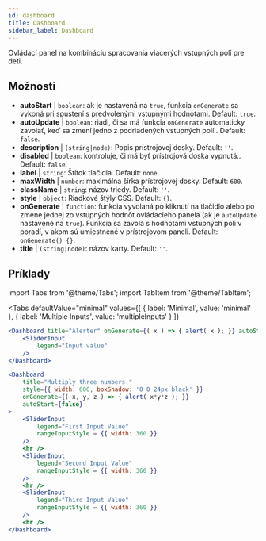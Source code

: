 ```yaml
--- 
id: dashboard 
title: Dashboard
sidebar_label: Dashboard 
---
```


Ovládací panel na kombináciu spracovania viacerých vstupných polí pre deti.

## Možnosti

* __autoStart__ | `boolean`: ak je nastavená na `true`, funkcia `onGenerate` sa vykoná pri spustení s predvolenými vstupnými hodnotami. Default: `true`.
* __autoUpdate__ | `boolean`: riadi, či sa má funkcia `onGenerate` automaticky zavolať, keď sa zmení jedno z podriadených vstupných polí.. Default: `false`.
* __description__ | `(string|node)`: Popis prístrojovej dosky. Default: `''`.
* __disabled__ | `boolean`: kontroluje, či má byť prístrojová doska vypnutá.. Default: `false`.
* __label__ | `string`: Štítok tlačidla. Default: `none`.
* __maxWidth__ | `number`: maximálna šírka prístrojovej dosky. Default: `600`.
* __className__ | `string`: názov triedy. Default: `''`.
* __style__ | `object`: Riadkové štýly CSS. Default: `{}`.
* __onGenerate__ | `function`: funkcia vyvolaná po kliknutí na tlačidlo alebo po zmene jednej zo vstupných hodnôt ovládacieho panela (ak je `autoUpdate` nastavené na `true`). Funkcia sa zavolá s hodnotami vstupných polí v poradí, v akom sú umiestnené v prístrojovom paneli. Default: `onGenerate() {}`.
* __title__ | `(string|node)`: názov karty. Default: `''`.


## Príklady

import Tabs from '@theme/Tabs';
import TabItem from '@theme/TabItem';

<Tabs
    defaultValue="minimal"
    values={[
        { label: 'Minimal', value: 'minimal' },
        { label: 'Multiple Inputs', value: 'multipleInputs' }
    ]}
>

<TabItem value="minimal"> 

```jsx live
<Dashboard title="Alerter" onGenerate={( x ) => { alert( x ); }} autoStart={false} >
    <SliderInput
        legend="Input value"
    />
</Dashboard>
```

</TabItem>

<TabItem value="multipleInputs" > 

```jsx live
<Dashboard 
    title="Multiply three numbers."
    style={{ width: 600, boxShadow: '0 0 24px black' }}
    onGenerate={( x, y, z ) => { alert( x*y*z ); }} 
    autoStart={false} 
>
    <SliderInput
        legend="First Input Value"
        rangeInputStyle = {{ width: 360 }}
    />
    <hr />
    <SliderInput
        legend="Second Input Value"
        rangeInputStyle = {{ width: 360 }}
    />
    <hr />
    <SliderInput
        legend="Third Input Value"
        rangeInputStyle = {{ width: 360 }}
    />
    <hr />
</Dashboard>
```

</TabItem>

</Tabs>
